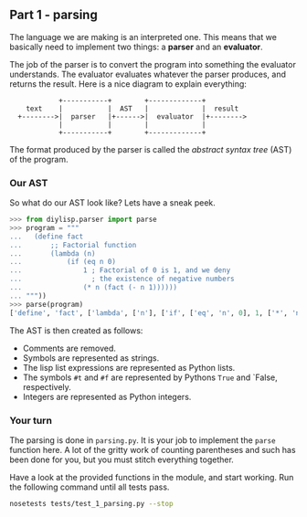 ## Part 1 - parsing

The language we are making is an interpreted one. This means that we basically need to implement two things: a **parser** and an **evaluator**.

The job of the parser is to convert the program into something the evaluator understands. The evaluator evaluates whatever the parser produces, and returns the result. Here is a nice diagram to explain everything:

```
            +-----------+        +-------------+
    text    |           |  AST   |             |  result
  +-------->|  parser   |+------>|  evaluator  |+-------->
            |           |        |             |
            +-----------+        +-------------+
```

The format produced by the parser is called the *abstract syntax tree* (AST) of the program.

### Our AST

So what do our AST look like? Lets have a sneak peek.

```python
>>> from diylisp.parser import parse
>>> program = """
...   (define fact 
...       ;; Factorial function
...       (lambda (n) 
...           (if (eq n 0) 
...               1 ; Factorial of 0 is 1, and we deny 
...                 ; the existence of negative numbers
...               (* n (fact (- n 1))))))
... """))
>>> parse(program)
['define', 'fact', ['lambda', ['n'], ['if', ['eq', 'n', 0], 1, ['*', 'n', ['fact', ['-', 'n', 1]]]]]]
```

The AST is then created as follows:

- Comments are removed.
- Symbols are represented as strings.
- The lisp list expressions are represented as Python lists.
- The symbols `#t` and `#f` are represented by Pythons `True` and `False, respectively.
- Integers are represented as Python integers.

### Your turn

The parsing is done in `parsing.py`. It is your job to implement the `parse` function here. A lot of the gritty work of counting parentheses and such has been done for you, but you must stitch everything together.

Have a look at the provided functions in the module, and start working. Run the following command until all tests pass.

```bash
nosetests tests/test_1_parsing.py --stop
```
